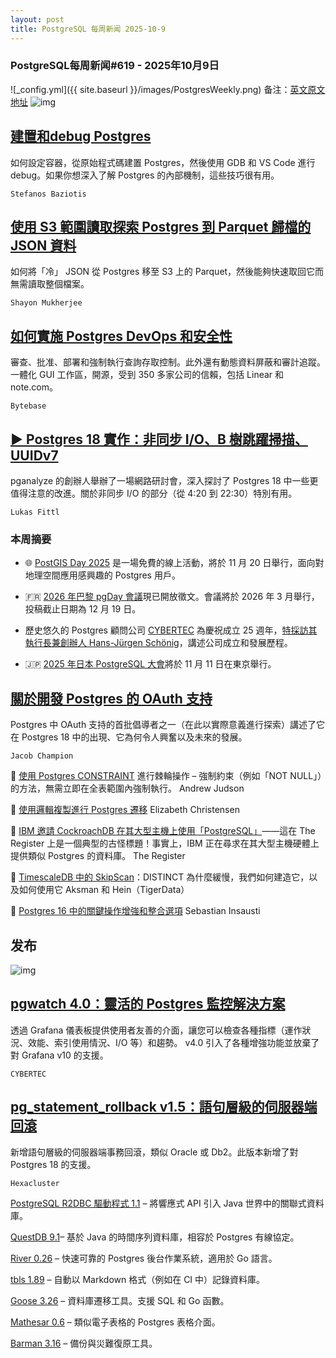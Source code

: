 ```yaml
---
layout: post
title: PostgreSQL 每周新闻 2025-10-9
---
```

### PostgreSQL每周新闻#619 - 2025年10月9日
![_config.yml]({{ site.baseurl }}/images/PostgresWeekly.png)
备注：[英文原文地址](https://postgresweekly.com/issues/619)
![img](https://res.cloudinary.com/cpress/image/upload/w_1280,e_sharpen:60,q_auto/myxf1as8sucatryemg4h.jpg)
## [建置和debug Postgres](https://postgresweekly.com/link/175084/web)
如何設定容器，從原始程式碼建置 Postgres，然後使用 GDB 和 VS Code 進行debug。如果你想深入了解 Postgres 的內部機制，這些技巧很有用。

`Stefanos Baziotis`


## [使用 S3 範圍讀取探索 Postgres 到 Parquet 歸檔的 JSON 資料](https://postgresweekly.com/link/175083/web)
如何將「冷」 JSON 從 Postgres 移至 S3 上的 Parquet，然後能夠快速取回它而無需讀取整個檔案。

`Shayon Mukherjee `

## [如何實施 Postgres DevOps 和安全性](https://postgresweekly.com/link/175385/web)
審查、批准、部署和強制執行查詢存取控制。此外還有動態資料屏蔽和審計追蹤。一體化 GUI 工作區，開源，受到 350 多家公司的信賴，包括 Linear 和 note.com。

`Bytebase `

## [▶ Postgres 18 實作：非同步 I/O、B 樹跳躍掃描、UUIDv7](https://postgresweekly.com/link/175388/web)
pganalyze 的創辦人舉辦了一場網路研討會，深入探討了 Postgres 18 中一些更值得注意的改進。關於非同步 I/O 的部分（從 4:20 到 22:30）特別有用。

`Lukas Fittl `



### **本周摘要**

* 🌐 [PostGIS Day 2025](https://postgresweekly.com/link/175390/web) 是一場免費的線上活動，將於 11 月 20 日舉行，面向對地理空間應用感興趣的 Postgres 用戶。

* 🇫🇷 [2026 年巴黎 pgDay 會議](https://postgresweekly.com/link/175391/web)現已開放徵文。會議將於 2026 年 3 月舉行，投稿截止日期為 12 月 19 日。

* 歷史悠久的 Postgres 顧問公司 [CYBERTEC](https://postgresweekly.com/link/175392/web) 為慶祝成立 25 週年，[特採訪其執行長兼創辦人 Hans-Jürgen Schönig](https://postgresweekly.com/link/175393/web)，講述公司成立和發展歷程。

* 🇯🇵 [2025 年日本 PostgreSQL 大會](https://postgresweekly.com/link/175394/web)將於 11 月 11 日在東京舉行。


## [關於開發 Postgres 的 OAuth 支持](https://postgresweekly.com/link/175395/web)
Postgres 中 OAuth 支持的首批倡導者之一（在此以實際意義進行探索）講述了它在 Postgres 18 中的出現、它為何令人興奮以及未來的發展。


`Jacob Champion`


📄 [使用 Postgres CONSTRAINT](https://postgresweekly.com/link/175397/web) 進行棘輪操作 – 強制約束（例如「NOT NULL」）的方法，無需立即在全表範圍內強制執行。 Andrew Judson

📄 [使用邏輯複製進行 Postgres 遷移](https://postgresweekly.com/link/175398/web) Elizabeth Christensen

📄 [IBM 邀請 CockroachDB 在其大型主機上使用「PostgreSQL」](https://postgresweekly.com/link/175399/web)——這在 The Register 上是一個典型的古怪標題！事實上，IBM 正在尋求在其大型主機硬體上提供類似 Postgres 的資料庫。 The Register

📄 [TimescaleDB 中的 SkipScan](https://postgresweekly.com/link/175400/web)：DISTINCT 為什麼緩慢，我們如何建造它，以及如何使用它 Aksman 和 Hein（TigerData）

📄 [Postgres 16 中的關鍵操作增強和整合選項](https://postgresweekly.com/link/175401/web) Sebastian Insausti


## **发布**

![img](https://res.cloudinary.com/cpress/image/upload/w_1280,e_sharpen:60,q_auto/ilr1y1fd1qnoc2gwjagy.jpg)

## [pgwatch 4.0：靈活的 Postgres 監控解決方案](https://postgresweekly.com/link/175402/web)
透過 Grafana 儀表板提供使用者友善的介面，讓您可以檢查各種指標（運作狀況、效能、索引使用情況、I/O 等）和趨勢。 v4.0 引入了各種增強功能並放棄了對 Grafana v10 的支援。

`CYBERTEC`

## [pg_statement_rollback v1.5：語句層級的伺服器端回滾](https://postgresweekly.com/link/175404/web)
新增語句層級的伺服器端事務回滾，類似 Oracle 或 Db2。此版本新增了對 Postgres 18 的支援。

`Hexacluster`

[PostgreSQL R2DBC 驅動程式 1.1](https://postgresweekly.com/link/175405/web) – 將響應式 API 引入 Java 世界中的關聯式資料庫。

[QuestDB 9.1](https://postgresweekly.com/link/175406/web)– 基於 Java 的時間序列資料庫，相容於 Postgres 有線協定。

[River 0.26](https://postgresweekly.com/link/175407/web) – 快速可靠的 Postgres 後台作業系統，適用於 Go 語言。

[tbls 1.89](https://postgresweekly.com/link/175408/web) – 自動以 Markdown 格式（例如在 CI 中）記錄資料庫。

[Goose 3.26](https://postgresweekly.com/link/175409/web) – 資料庫遷移工具。支援 SQL 和 Go 函數。

[Mathesar 0.6](https://postgresweekly.com/link/175410/web) – 類似電子表格的 Postgres 表格介面。

[Barman 3.16](https://postgresweekly.com/link/175411/web) – 備份與災難復原工具。